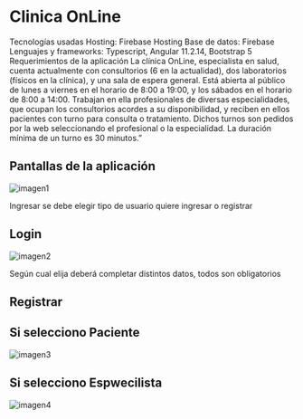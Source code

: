 # Clinica OnLine

Tecnologías usadas
Hosting: Firebase Hosting
Base de datos: Firebase
Lenguajes y frameworks: Typescript, Angular 11.2.14, Bootstrap 5
Requerimientos de la aplicación
La clínica OnLine, especialista en salud, cuenta actualmente con consultorios (6 en la actualidad), dos laboratorios (físicos en la clínica), y una sala de espera general. Está abierta al público de lunes a viernes en el horario de 8:00 a 19:00, y los sábados en el horario de 8:00 a 14:00. Trabajan en ella profesionales de diversas especialidades, que ocupan los consultorios acordes a su disponibilidad, y reciben en ellos pacientes con turno para consulta o tratamiento. Dichos turnos son pedidos por la web seleccionando el profesional o la especialidad. La duración mínima de un turno es 30 minutos.”


## Pantallas de la aplicación

![imagen1](https://github.com/coarasaw/HNPM/assets/17881150/5ef2de99-d94f-43f4-a3c3-b505abb982e6)

Ingresar se debe elegir tipo de usuario quiere ingresar o registrar

## Login

![imagen2](https://github.com/coarasaw/HNPM/assets/17881150/4d0bc72b-8962-4f9d-92e4-4d8d00fa6028)

Según cual elija deberá completar distintos datos, todos son obligatorios 


## Registrar


## Si selecciono Paciente

![imagen3](https://github.com/coarasaw/HNPM/assets/17881150/e4d62f48-2560-4b20-b452-167e5e4cc700)

## Si selecciono Espwecilista


![imagen4](https://github.com/coarasaw/HNPM/assets/17881150/190d25e5-4e6f-4b13-bc04-83f5cd5c41be)
